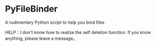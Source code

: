 # PyFileBinder
A rudimentary Python script to help you bind files


HELP：I don't know how to realize the self deletion function. If you know anything, please leave a message。
